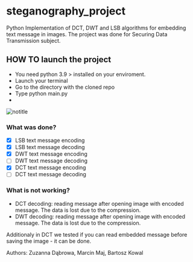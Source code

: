 # steganography_project
Python Implementation of  DCT, DWT and LSB  algorithms for embedding text message in images.
The project was done for Securing Data Transmission subject.

## HOW TO launch the project
- You need python 3.9 > installed on your enviroment.
- Launch your terminal
- Go to the directory with the cloned repo
- Type python main.py
- 
![notitle](https://user-images.githubusercontent.com/32846803/172250690-ad7197dd-86d6-4799-bb55-9acfa6838e26.png)

### What was done?
- [x] LSB text message encoding
- [x] LSB text message decoding
- [x] DWT text message encoding
- [ ] DWT text message decoding
- [x] DCT text message encoding
- [ ] DCT text message decoding

### What is not working?
- DCT decoding: reading message after opening image with encoded message. The data is lost due to the compression.
- DWT decoding: reading message after opening image with encoded message. The data is lost due to the compression.

Additionaly in DCT we tested if you can read embedded message before saving the image - it can be done.


Authors:
Zuzanna Dąbrowa, Marcin Maj, Bartosz Kowal
